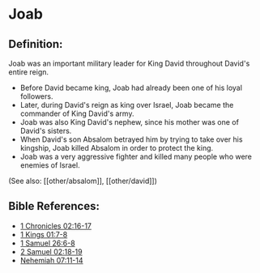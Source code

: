 # Joab #

## Definition: ##

Joab was an important military leader for King David throughout David's entire reign. 

* Before David became king, Joab had already been one of his loyal followers.
* Later, during David's reign as king over Israel, Joab became the commander of King David's army.
* Joab was also King David's nephew, since his mother was one of David's sisters.
* When David's son Absalom betrayed him by trying to take over his kingship, Joab killed Absalom in order to protect the king.
* Joab was a very aggressive fighter and killed many people who were enemies of Israel.

(See also: [[other/absalom]], [[other/david]])

## Bible References: ##

* [1 Chronicles 02:16-17](en/tn/1ch/help/02/16)
* [1 Kings 01:7-8](en/tn/1ki/help/01/07)
* [1 Samuel 26:6-8](en/tn/1sa/help/26/06)
* [2 Samuel 02:18-19](en/tn/2sa/help/02/18)
* [Nehemiah 07:11-14](en/tn/neh/help/07/11)